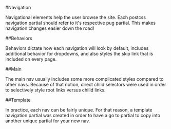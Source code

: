 #Navigation

Navigational elements help the user browse the site. Each postcss navigation partial should refer to it's respective pug partial. This makes navigation changes easier down the road!

##Behaviors

Behaviors dictate how each navigation will look by default, includes additional behavior for dropdowns, and also styles the skip link that is included on every page.

##Main

The main nav usually includes some more complicated styles compared to other navs. Because of that notion, direct child selectors were used in order to selectively style root links versus chiild links.

##Template

In practice, each nav can be fairly unique. For that reason, a template navigation partial was created in order to have a go to partial to copy into another unique partial for your new nav.
